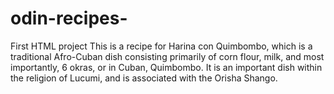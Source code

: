 # odin-recipes-
First HTML project 
This is a recipe for Harina con Quimbombo, which is a traditional Afro-Cuban dish consisting primarily of corn flour, milk, and most importantly, 6 okras, or in Cuban, Quimbombo. It is an important dish within the religion of Lucumi, and is associated with the Orisha Shango. 